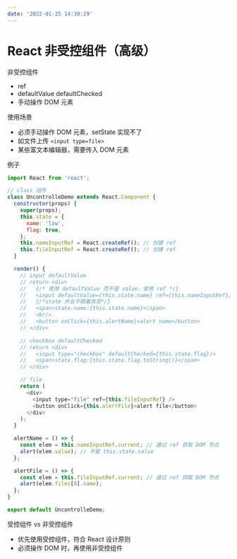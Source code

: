 ```yaml
---
date: '2022-01-25 14:30:29'
---
```


# React 非受控组件（高级）

非受控组件

- ref
- defaultValue defaultChecked
- 手动操作 DOM 元素

使用场景

- 必须手动操作 DOM 元素，setState 实现不了
- 如文件上传 `<input type=file>`
- 某些富文本编辑器，需要传入 DOM 元素

例子

```js
import React from 'react';

// class 组件
class UncontrolleDemo extends React.Component {
  constructor(props) {
    super(props);
    this.state = {
      name: 'lzw',
      flag: true,
    };
    this.nameInputRef = React.createRef(); // 创建 ref
    this.fileInputRef = React.createRef(); // 创建 ref
  }

  render() {
    // input defaultValue
    // return <div>
    //   {/* 使用 defaultValue 而不是 value，使用 ref */}
    //   <input defaultValue={this.state.name} ref={this.nameInputRef}/>
    //   {/*state 并会不随着改变*/}
    //   <span>state.name:{this.state.name}</span>
    //   <br/>
    //   <button onClick={this.alertName}>alert name</button>
    // </div>

    // checkbox defaultChecked
    // return <div>
    //   <input type="checkbox" defaultChecked={this.state.flag}/>
    //   <span>state.flag:{this.state.flag.toString()}</span>
    // </div>

    // file
    return (
      <div>
        <input type="file" ref={this.fileInputRef} />
        <button onClick={this.alertFile}>alert file</button>
      </div>
    );
  }

  alertName = () => {
    const elem = this.nameInputRef.current; // 通过 ref 获取 DOM 节点
    alert(elem.value); // 不是 this.state.value
  };

  alertFile = () => {
    const elem = this.fileInputRef.current; // 通过 ref 获取 DOM 节点
    alert(elem.files[0].name);
  };
}

export default UncontrolleDemo;
```

受控组件 vs 非受控组件

- 优先使用受控组件，符合 React 设计原则
- 必须操作 DOM 时，再使用非受控组件
